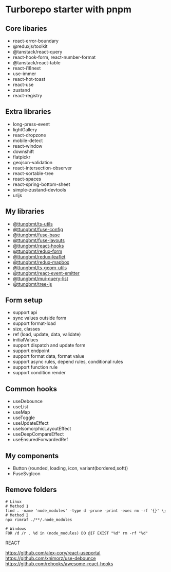 # Turborepo starter with pnpm

## Core libaries
- react-error-boundary
- @reduxjs/toolkit
- @tanstack/react-query
- react-hook-form, react-number-format
- @tanstack/react-table
- react-i18next
- use-immer
- react-hot-toast
- react-use
- zustand
- react-registry

## Extra libraries
- long-press-event
- lightGallery
- react-dropzone
- mobile-detect
- react-window
- downshift
- flatpickr
- geojson-validation
- react-intersection-observer
- react-sortable-tree
- react-spaces
- react-spring-bottom-sheet
- simple-zustand-devtools
- urijs

## My libraries
- [@ttungbmt/ts-utils]()
- [@ttungbmt/fuse-config]()
- [@ttungbmt/fuse-base]()
- [@ttungbmt/fuse-layouts]()
- [@ttungbmt/react-hooks]()
- [@ttungbmt/redux-form]()
- [@ttungbmt/redux-leaflet]()
- [@ttungbmt/redux-mapbox]()
- [@ttungbmt/ts-geom-utils]()
- [@ttungbmt/react-event-emitter]()
- [@ttungbmt/mui-query-list]()
- [@ttungbmt/tree-js]()

## Form setup
- support api
- sync values outside form
- support format-load
- size, classes
- ref (load, update, data, validate)
- initialValues
- support dispatch and update form
- support endpoint
- support format data, format value
- support async rules, depend rules, conditional rules
- support function rule
- support condition render

## Common hooks
- useDebounce
- useList
- useMap
- useToggle
- useUpdateEffect
- useIsomorphicLayoutEffect
- useDeepCompareEffect
- useEnsuredForwardedRef

## My components
- Button (rounded, loading, icon, variant(bordered,soft))
- FuseSvgIcon

## Remove folders

```shell
# Linux
# Method 1
find . -name 'node_modules' -type d -prune -print -exec rm -rf '{}' \;
# Method 2
npx rimraf ./**/.node_modules

# Windows
FOR /d /r . %d in (node_modules) DO @IF EXIST "%d" rm -rf "%d"

```


REACT

https://github.com/alex-cory/react-useportal
https://github.com/xnimorz/use-debounce
https://github.com/rehooks/awesome-react-hooks
